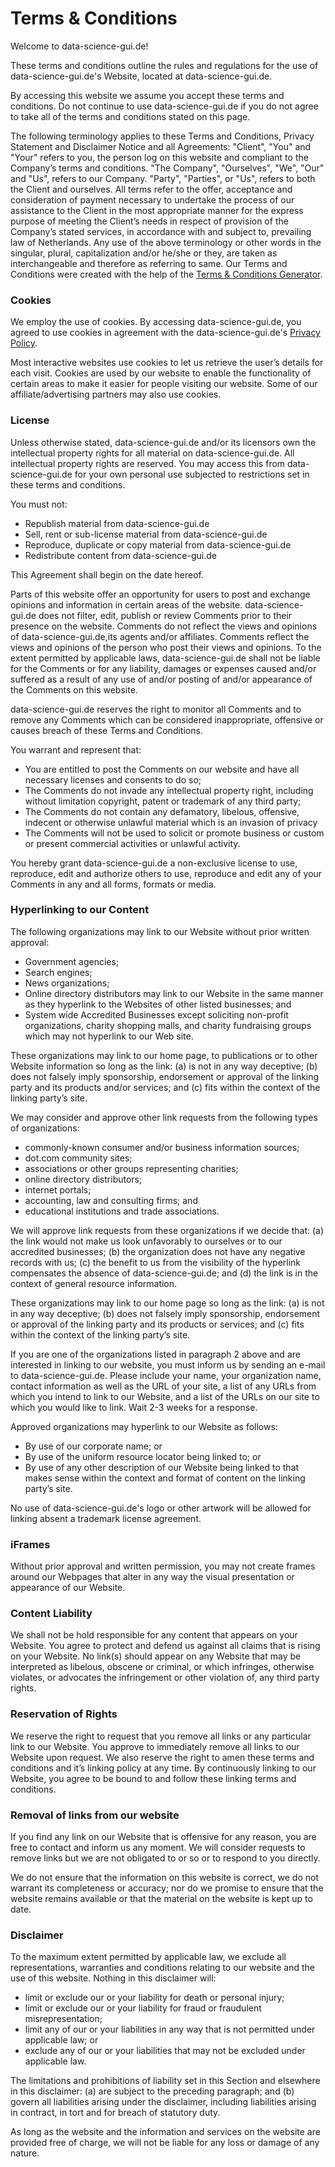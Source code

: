 # Terms & Conditions

Welcome to data-science-gui.de!

These terms and conditions outline the rules and regulations for the use of data-science-gui.de's Website, located at data-science-gui.de.

By accessing this website we assume you accept these terms and conditions. Do not continue to use data-science-gui.de if you do not agree to take all of the terms and conditions stated on this page.

The following terminology applies to these Terms and Conditions, Privacy Statement and Disclaimer Notice and all Agreements: "Client", "You" and "Your" refers to you, the person log on this website and compliant to the Company’s terms and conditions. "The Company", "Ourselves", "We", "Our" and "Us", refers to our Company. "Party", "Parties", or "Us", refers to both the Client and ourselves. All terms refer to the offer, acceptance and consideration of payment necessary to undertake the process of our assistance to the Client in the most appropriate manner for the express purpose of meeting the Client’s needs in respect of provision of the Company’s stated services, in accordance with and subject to, prevailing law of Netherlands. Any use of the above terminology or other words in the singular, plural, capitalization and/or he/she or they, are taken as interchangeable and therefore as referring to same. Our Terms and Conditions were created with the help of the [Terms & Conditions Generator](https://www.privacypolicyonline.com/terms-conditions-generator/).

### Cookies

We employ the use of cookies. By accessing data-science-gui.de, you agreed to use cookies in agreement with the data-science-gui.de's [Privacy Policy](/legal/privacy-policy.html).

Most interactive websites use cookies to let us retrieve the user’s details for each visit. Cookies are used by our website to enable the functionality of certain areas to make it easier for people visiting our website. Some of our affiliate/advertising partners may also use cookies.

### License

Unless otherwise stated, data-science-gui.de and/or its licensors own the intellectual property rights for all material on data-science-gui.de. All intellectual property rights are reserved. You may access this from data-science-gui.de for your own personal use subjected to restrictions set in these terms and conditions.

You must not:

*   Republish material from data-science-gui.de
*   Sell, rent or sub-license material from data-science-gui.de
*   Reproduce, duplicate or copy material from data-science-gui.de
*   Redistribute content from data-science-gui.de

This Agreement shall begin on the date hereof.

Parts of this website offer an opportunity for users to post and exchange opinions and information in certain areas of the website. data-science-gui.de does not filter, edit, publish or review Comments prior to their presence on the website. Comments do not reflect the views and opinions of data-science-gui.de,its agents and/or affiliates. Comments reflect the views and opinions of the person who post their views and opinions. To the extent permitted by applicable laws, data-science-gui.de shall not be liable for the Comments or for any liability, damages or expenses caused and/or suffered as a result of any use of and/or posting of and/or appearance of the Comments on this website.

data-science-gui.de reserves the right to monitor all Comments and to remove any Comments which can be considered inappropriate, offensive or causes breach of these Terms and Conditions.

You warrant and represent that:

*   You are entitled to post the Comments on our website and have all necessary licenses and consents to do so;
*   The Comments do not invade any intellectual property right, including without limitation copyright, patent or trademark of any third party;
*   The Comments do not contain any defamatory, libelous, offensive, indecent or otherwise unlawful material which is an invasion of privacy
*   The Comments will not be used to solicit or promote business or custom or present commercial activities or unlawful activity.

You hereby grant data-science-gui.de a non-exclusive license to use, reproduce, edit and authorize others to use, reproduce and edit any of your Comments in any and all forms, formats or media.

### Hyperlinking to our Content

The following organizations may link to our Website without prior written approval:

*   Government agencies;
*   Search engines;
*   News organizations;
*   Online directory distributors may link to our Website in the same manner as they hyperlink to the Websites of other listed businesses; and
*   System wide Accredited Businesses except soliciting non-profit organizations, charity shopping malls, and charity fundraising groups which may not hyperlink to our Web site.

These organizations may link to our home page, to publications or to other Website information so long as the link: (a) is not in any way deceptive; (b) does not falsely imply sponsorship, endorsement or approval of the linking party and its products and/or services; and (c) fits within the context of the linking party’s site.

We may consider and approve other link requests from the following types of organizations:

*   commonly-known consumer and/or business information sources;
*   dot.com community sites;
*   associations or other groups representing charities;
*   online directory distributors;
*   internet portals;
*   accounting, law and consulting firms; and
*   educational institutions and trade associations.

We will approve link requests from these organizations if we decide that: (a) the link would not make us look unfavorably to ourselves or to our accredited businesses; (b) the organization does not have any negative records with us; (c) the benefit to us from the visibility of the hyperlink compensates the absence of data-science-gui.de; and (d) the link is in the context of general resource information.

These organizations may link to our home page so long as the link: (a) is not in any way deceptive; (b) does not falsely imply sponsorship, endorsement or approval of the linking party and its products or services; and (c) fits within the context of the linking party’s site.

If you are one of the organizations listed in paragraph 2 above and are interested in linking to our website, you must inform us by sending an e-mail to data-science-gui.de. Please include your name, your organization name, contact information as well as the URL of your site, a list of any URLs from which you intend to link to our Website, and a list of the URLs on our site to which you would like to link. Wait 2-3 weeks for a response.

Approved organizations may hyperlink to our Website as follows:

*   By use of our corporate name; or
*   By use of the uniform resource locator being linked to; or
*   By use of any other description of our Website being linked to that makes sense within the context and format of content on the linking party’s site.

No use of data-science-gui.de's logo or other artwork will be allowed for linking absent a trademark license agreement.

### iFrames

Without prior approval and written permission, you may not create frames around our Webpages that alter in any way the visual presentation or appearance of our Website.

### Content Liability

We shall not be hold responsible for any content that appears on your Website. You agree to protect and defend us against all claims that is rising on your Website. No link(s) should appear on any Website that may be interpreted as libelous, obscene or criminal, or which infringes, otherwise violates, or advocates the infringement or other violation of, any third party rights.

### Reservation of Rights

We reserve the right to request that you remove all links or any particular link to our Website. You approve to immediately remove all links to our Website upon request. We also reserve the right to amen these terms and conditions and it’s linking policy at any time. By continuously linking to our Website, you agree to be bound to and follow these linking terms and conditions.

### Removal of links from our website

If you find any link on our Website that is offensive for any reason, you are free to contact and inform us any moment. We will consider requests to remove links but we are not obligated to or so or to respond to you directly.

We do not ensure that the information on this website is correct, we do not warrant its completeness or accuracy; nor do we promise to ensure that the website remains available or that the material on the website is kept up to date.

### Disclaimer

To the maximum extent permitted by applicable law, we exclude all representations, warranties and conditions relating to our website and the use of this website. Nothing in this disclaimer will:

*   limit or exclude our or your liability for death or personal injury;
*   limit or exclude our or your liability for fraud or fraudulent misrepresentation;
*   limit any of our or your liabilities in any way that is not permitted under applicable law; or
*   exclude any of our or your liabilities that may not be excluded under applicable law.

The limitations and prohibitions of liability set in this Section and elsewhere in this disclaimer: (a) are subject to the preceding paragraph; and (b) govern all liabilities arising under the disclaimer, including liabilities arising in contract, in tort and for breach of statutory duty.

As long as the website and the information and services on the website are provided free of charge, we will not be liable for any loss or damage of any nature.

